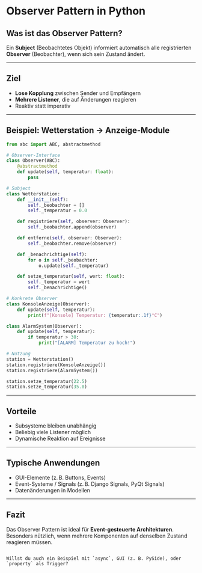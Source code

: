 # Observer Pattern in Python

## Was ist das Observer Pattern?

Ein **Subject** (Beobachtetes Objekt) informiert automatisch alle 
registrierten **Observer** (Beobachter), wenn sich sein Zustand ändert.

---

## Ziel

- **Lose Kopplung** zwischen Sender und Empfängern
- **Mehrere Listener**, die auf Änderungen reagieren
- Reaktiv statt imperativ

---

## Beispiel: Wetterstation → Anzeige-Module

```python
from abc import ABC, abstractmethod

# Observer-Interface
class Observer(ABC):
    @abstractmethod
    def update(self, temperatur: float):
        pass

# Subject
class Wetterstation:
    def __init__(self):
        self._beobachter = []
        self._temperatur = 0.0

    def registriere(self, observer: Observer):
        self._beobachter.append(observer)

    def entferne(self, observer: Observer):
        self._beobachter.remove(observer)

    def _benachrichtige(self):
        for o in self._beobachter:
            o.update(self._temperatur)

    def setze_temperatur(self, wert: float):
        self._temperatur = wert
        self._benachrichtige()

# Konkrete Observer
class KonsoleAnzeige(Observer):
    def update(self, temperatur):
        print(f"[Konsole] Temperatur: {temperatur:.1f}°C")

class AlarmSystem(Observer):
    def update(self, temperatur):
        if temperatur > 30:
            print("[ALARM] Temperatur zu hoch!")

# Nutzung
station = Wetterstation()
station.registriere(KonsoleAnzeige())
station.registriere(AlarmSystem())

station.setze_temperatur(22.5)
station.setze_temperatur(35.0)
```

---

## Vorteile

- Subsysteme bleiben unabhängig
- Beliebig viele Listener möglich
- Dynamische Reaktion auf Ereignisse

---

## Typische Anwendungen

- GUI-Elemente (z. B. Buttons, Events)
- Event-Systeme / Signals (z. B. Django Signals, PyQt Signals)
- Datenänderungen in Modellen

---

## Fazit

Das Observer Pattern ist ideal für **Event-gesteuerte Architekturen**. Besonders nützlich, wenn mehrere Komponenten auf denselben Zustand reagieren müssen.
```

Willst du auch ein Beispiel mit `async`, GUI (z. B. PySide), oder `property` als Trigger?
